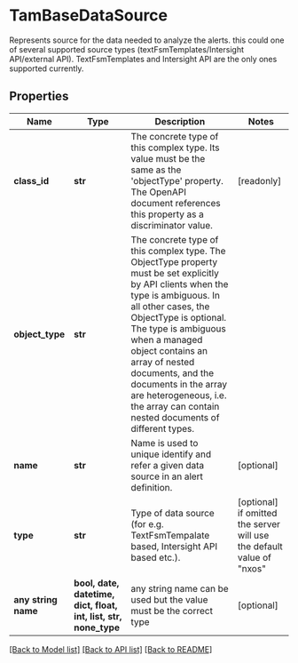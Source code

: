 # TamBaseDataSource

Represents source for the data needed to analyze the alerts. this could one of several supported source types (textFsmTemplates/Intersight API/external API). TextFsmTemplates and Intersight API are the only ones supported currently.
## Properties
Name | Type | Description | Notes
------------ | ------------- | ------------- | -------------
**class_id** | **str** | The concrete type of this complex type. Its value must be the same as the &#39;objectType&#39; property. The OpenAPI document references this property as a discriminator value. | [readonly] 
**object_type** | **str** | The concrete type of this complex type. The ObjectType property must be set explicitly by API clients when the type is ambiguous. In all other cases, the  ObjectType is optional.  The type is ambiguous when a managed object contains an array of nested documents, and the documents in the array are heterogeneous, i.e. the array can contain nested documents of different types. | 
**name** | **str** | Name is used to unique identify and refer a given data source in an alert definition. | [optional] 
**type** | **str** | Type of data source (for e.g. TextFsmTempalate based, Intersight API based etc.). | [optional]  if omitted the server will use the default value of "nxos"
**any string name** | **bool, date, datetime, dict, float, int, list, str, none_type** | any string name can be used but the value must be the correct type | [optional]

[[Back to Model list]](../README.md#documentation-for-models) [[Back to API list]](../README.md#documentation-for-api-endpoints) [[Back to README]](../README.md)


